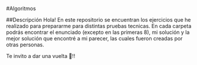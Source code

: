 #Algoritmos

##Descripción
Hola! En este repositorio se encuentran los ejercicios que he realizado para prepararme para distintas pruebas tecnicas. En cada carpeta podrás encontrar el enunciado (excepto en las primeras 8), mi solución y la mejor solución que encontré a mi parecer, las cuales fueron creadas por otras personas.

Te invito a dar una vuelta 👋!!
